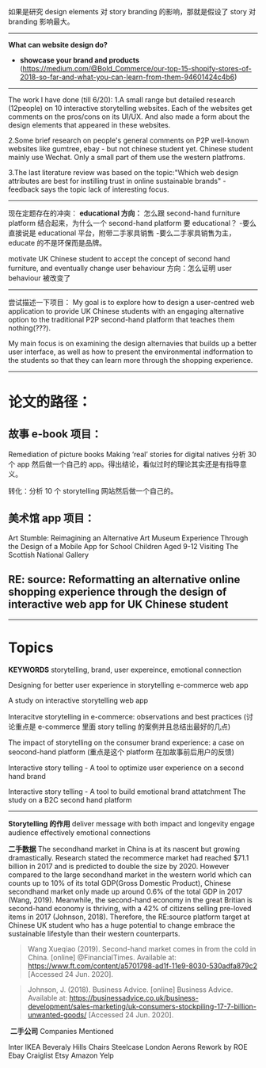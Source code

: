 如果是研究 design elements 对 story branding 的影响，那就是假设了 story 对 branding 影响最大。

---

**What can website design do?**

- **showcase your brand and products** (https://medium.com/@Bold_Commerce/our-top-15-shopify-stores-of-2018-so-far-and-what-you-can-learn-from-them-94601424c4b6)

---

The work I have done (till 6/20):
1.A small range but detailed research (12people) on 10 interactive storytelling websites. Each of the websites get comments on the pros/cons on its UI/UX. And also made a form about the design elements that appeared in these websites.

2.Some brief research on people's general comments on P2P well-known websites like gumtree, ebay - but not chinese student yet. Chinese student mainly use Wechat. Only a small part of them use the western platfroms.

3.The last literature review was based on the topic:"Which web design attributes are best for instilling trust in online sustainable brands" - feedback says the topic lack of interesting focus.

---

现在定题存在的冲突：
**educational 方向：**
怎么跟 second-hand furniture platform 结合起来，为什么一个 second-hand platform 要 educational？ -要么直接说是 educational 平台，附带二手家具销售 -要么二手家具销售为主，educate 的不是环保而是品牌。

motivate UK Chinese student to accept the concept of second hand furniture, and eventually change user behaviour 方向：怎么证明 user behaviour 被改变了

---

尝试描述一下项目：
My goal is to explore how to design a user-centred web application to provide UK Chinese students with an engaging alternative option to
the traditional P2P second-hand platform that teaches them nothing(???).

My main focus is on examining the design alternavies that builds up a better user interface, as well as how to present the environmental indformation to the students so that they can learn more through the shopping experience.

---

# 论文的路径：

## 故事 e-book 项目：

Remediation of picture books
Making ‘real’ stories for digital natives
分析 30 个 app 然后做一个自己的 app。得出结论，看似过时的理论其实还是有指导意义。

转化：分析 10 个 storytelling 网站然后做一个自己的。

## 美术馆 app 项目：

Art Stumble: Reimagining an Alternative Art Museum
Experience Through the Design of a Mobile App for School
Children Aged 9-12 Visiting The Scottish National Gallery

## RE: source: Reformatting an alternative online shopping experience through the design of interactive web app for UK Chinese student

---

# Topics

**KEYWORDS**
storytelling, brand, user expereince, emotional connection

Designing for better user experience in storytelling e-commerce web app

A study on interactive storytelling web app

Interacitve storytelling in e-commerce: observations and best practices (讨论重点是 e-commerce 里面 story telling 的案例并且总结出最好的几点)

The impact of storytelling on the consumer brand experience: a case on seocond-hand platform (重点是这个 platform 在加故事前后用户的反馈)

Interactive story telling - A tool to optimize user experience on a second hand brand

Interactive story telling - A tool to build emotional brand attatchment
The study on a B2C second hand platform

---

**Storytelling 的作用**
deliver message with both impact and longevity
engage audience effectively
emotional connections

**二手数据**
The secondhand market in China is at its nascent but growing dramastically. Research stated the recommerce market had reached \$71.1 billion in 2017 and is predicted to double the size by 2020. However compared to the large secondhand market in the western world which can counts up to 10% of its total GDP(Gross Domestic Product), Chinese secondhand market only made up around 0.6% of the total GDP in 2017 (Wang, 2019). Meanwhile, the second-hand economy in the great Britian is second-hand economy is thriving, with a 42% of citizens selling pre-loved items in 2017 (Johnson, 2018). Therefore, the RE:source platform target at Chinese UK student who has a huge potential to change embrace the sustainable lifestyle than their western counterparts.

> Wang Xueqiao (2019). Second-hand market comes in from the cold in China. [online] @FinancialTimes. Available at: https://www.ft.com/content/a5701798-ad1f-11e9-8030-530adfa879c2 [Accessed 24 Jun. 2020].

> Johnson, J. (2018). Business Advice. [online] Business Advice. Available at: https://businessadvice.co.uk/business-development/sales-marketing/uk-consumers-stockpiling-17-7-billion-unwanted-goods/ [Accessed 24 Jun. 2020].

‌
**二手公司**
Companies Mentioned

Inter IKEA
Beveraly Hills Chairs
Steelcase
London Aerons
Rework by ROE
Ebay
Craiglist
Etsy
Amazon
Yelp
